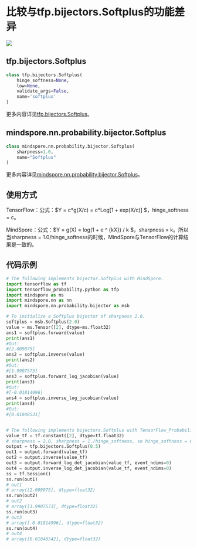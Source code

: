 # 比较与tfp.bijectors.Softplus的功能差异

<a href="https://gitee.com/mindspore/docs/blob/r2.0.0-alpha/docs/mindspore/source_zh_cn/note/api_mapping/tensorflow_probability_diff/BijectorSoftplus.md" target="_blank"><img src="https://mindspore-website.obs.cn-north-4.myhuaweicloud.com/website-images/r2.0.0-alpha/resource/_static/logo_source.png"></a>

## tfp.bijectors.Softplus

```python
class tfp.bijectors.Softplus(
    hinge_softness=None,
    low=None,
    validate_args=False,
    name='softplus'
)
```

更多内容详见[tfp.bijectors.Softplus](https://www.tensorflow.org/probability/api_docs/python/tfp/bijectors/Softplus)。

## mindspore.nn.probability.bijector.Softplus

```python
class mindspore.nn.probability.bijector.Softplus(
    sharpness=1.0,
    name="Softplus"
)
```

更多内容详见[mindspore.nn.probability.bijector.Softplus](https://www.mindspore.cn/docs/zh-CN/r2.0.0-alpha/api_python/nn_probability/mindspore.nn.probability.bijector.Softplus.html)。

## 使用方式

TensorFlow：公式：$Y = c\*g(X/c) = c\*Log[1 + exp(X/c)] $，hinge_softness = c。

MindSpore：公式：$Y = g(X) = log(1 + e ^ {kX}) / k $，sharpness = k。所以当sharpness = 1.0/hinge_softness的时候，MindSpore与TensorFlow的计算结果是一致的。

## 代码示例

```python
# The following implements bijector.Softplus with MindSpore.
import tensorflow as tf
import tensorflow_probability.python as tfp
import mindspore as ms
import mindspore.nn as nn
import mindspore.nn.probability.bijector as msb

# To initialize a Softplus bijector of sharpness 2.0.
softplus = msb.Softplus(2.0)
value = ms.Tensor([2], dtype=ms.float32)
ans1 = softplus.forward(value)
print(ans1)
#Out:
#[2.009075]
ans2 = softplus.inverse(value)
print(ans2)
#Out:
#[1.9907573]
ans3 = softplus.forward_log_jacobian(value)
print(ans3)
#Out:
#[-0.01814996]
ans4 = softplus.inverse_log_jacobian(value)
print(ans4)
#Out:
#[0.01848531]


# The following implements bijectors.Softplus with TensorFlow_Probability.
value_tf = tf.constant([2], dtype=tf.float32)
# sharpness = 2.0, sharpness = 1./hinge_softness, so hinge_softness = 0.5
output = tfp.bijectors.Softplus(0.5)
out1 = output.forward(value_tf)
out2 = output.inverse(value_tf)
out3 = output.forward_log_det_jacobian(value_tf, event_ndims=0)
out4 = output.inverse_log_det_jacobian(value_tf, event_ndims=0)
ss = tf.Session()
ss.run(out1)
# out1
# array([2.009075], dtype=float32)
ss.run(out2)
# out2
# array([1.9907573], dtype=float32)
ss.run(out3)
# out3
# array([-0.01814996], dtype=float32)
ss.run(out4)
# out4
# array([0.01848542], dtype=float32)
```

